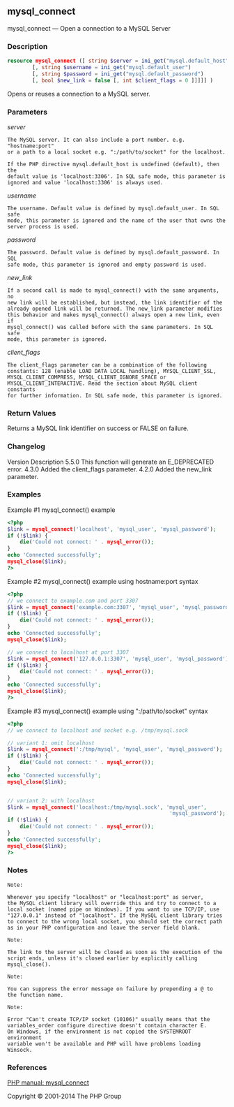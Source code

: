 ## mysql_connect

mysql_connect — Open a connection to a MySQL Server

### Description

```php
resource mysql_connect ([ string $server = ini_get("mysql.default_host")
        [, string $username = ini_get("mysql.default_user")
        [, string $password = ini_get("mysql.default_password")
        [, bool $new_link = false [, int $client_flags = 0 ]]]]] )
```

Opens or reuses a connection to a MySQL server.

### Parameters

*server*

    The MySQL server. It can also include a port number. e.g. "hostname:port"
    or a path to a local socket e.g. ":/path/to/socket" for the localhost.

    If the PHP directive mysql.default_host is undefined (default), then the
    default value is 'localhost:3306'. In SQL safe mode, this parameter is
    ignored and value 'localhost:3306' is always used.

*username*

    The username. Default value is defined by mysql.default_user. In SQL safe
    mode, this parameter is ignored and the name of the user that owns the
    server process is used.

*password*

    The password. Default value is defined by mysql.default_password. In SQL
    safe mode, this parameter is ignored and empty password is used.

*new_link*

    If a second call is made to mysql_connect() with the same arguments, no
    new link will be established, but instead, the link identifier of the
    already opened link will be returned. The new_link parameter modifies
    this behavior and makes mysql_connect() always open a new link, even if
    mysql_connect() was called before with the same parameters. In SQL safe
    mode, this parameter is ignored.

*client_flags*

    The client_flags parameter can be a combination of the following
    constants: 128 (enable LOAD DATA LOCAL handling), MYSQL_CLIENT_SSL,
    MYSQL_CLIENT_COMPRESS, MYSQL_CLIENT_IGNORE_SPACE or
    MYSQL_CLIENT_INTERACTIVE. Read the section about MySQL client constants
    for further information. In SQL safe mode, this parameter is ignored.

### Return Values

Returns a MySQL link identifier on success or FALSE on failure.

### Changelog

Version 	Description
5.5.0 	This function will generate an E_DEPRECATED error.
4.3.0 	Added the client_flags parameter.
4.2.0 	Added the new_link parameter.

### Examples

Example #1 mysql_connect() example

```php
<?php
$link = mysql_connect('localhost', 'mysql_user', 'mysql_password');
if (!$link) {
    die('Could not connect: ' . mysql_error());
}
echo 'Connected successfully';
mysql_close($link);
?>
```

Example #2 mysql_connect() example using hostname:port syntax

```php
<?php
// we connect to example.com and port 3307
$link = mysql_connect('example.com:3307', 'mysql_user', 'mysql_password');
if (!$link) {
    die('Could not connect: ' . mysql_error());
}
echo 'Connected successfully';
mysql_close($link);

// we connect to localhost at port 3307
$link = mysql_connect('127.0.0.1:3307', 'mysql_user', 'mysql_password');
if (!$link) {
    die('Could not connect: ' . mysql_error());
}
echo 'Connected successfully';
mysql_close($link);
?>
```

Example #3 mysql_connect() example using ":/path/to/socket" syntax

```php
<?php
// we connect to localhost and socket e.g. /tmp/mysql.sock

// variant 1: omit localhost
$link = mysql_connect(':/tmp/mysql', 'mysql_user', 'mysql_password');
if (!$link) {
    die('Could not connect: ' . mysql_error());
}
echo 'Connected successfully';
mysql_close($link);


// variant 2: with localhost
$link = mysql_connect('localhost:/tmp/mysql.sock', 'mysql_user',
                                                    'mysql_password');
if (!$link) {
    die('Could not connect: ' . mysql_error());
}
echo 'Connected successfully';
mysql_close($link);
?>
```

### Notes

    Note:

    Whenever you specify "localhost" or "localhost:port" as server,
    the MySQL client library will override this and try to connect to a
    local socket (named pipe on Windows). If you want to use TCP/IP, use
    "127.0.0.1" instead of "localhost". If the MySQL client library tries
    to connect to the wrong local socket, you should set the correct path
    as in your PHP configuration and leave the server field blank.

    Note:

    The link to the server will be closed as soon as the execution of the
    script ends, unless it's closed earlier by explicitly calling
    mysql_close().

    Note:

    You can suppress the error message on failure by prepending a @ to
    the function name.

    Note:

    Error "Can't create TCP/IP socket (10106)" usually means that the
    variables_order configure directive doesn't contain character E.
    On Windows, if the environment is not copied the SYSTEMROOT environment
    variable won't be available and PHP will have problems loading Winsock.

### References

[PHP manual: mysql_connect](http://www.php.net/manual/en/function.mysql-connect.php)

Copyright © 2001-2014 The PHP Group
